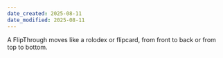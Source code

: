```yaml
---
date_created: 2025-08-11
date_modified: 2025-08-11
---
```

A FlipThrough moves like a rolodex or flipcard, from front to back or from top to bottom.  